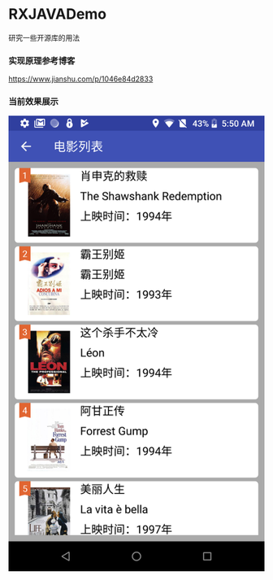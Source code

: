 # RXJAVADemo
研究一些开源库的用法
### 实现原理参考博客
https://www.jianshu.com/p/1046e84d2833

### 当前效果展示
![](/assets/device-2018-09-11-175412.png)